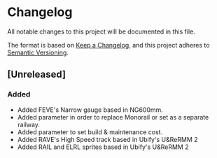 # Changelog

All notable changes to this project will be documented in this file.

The format is based on [Keep a Changelog](https://keepachangelog.com/en/1.0.0/),
and this project adheres to [Semantic Versioning](https://semver.org/spec/v2.0.0.html).

<!--
## [Unreleased]

### Added 
### Changed
### Fixed
-->
## [Unreleased]

### Added

- Added FEVE's Narrow gauge based in NG600mm. 
- Added parameter in order to replace Monorail or set as a separate railway.
- Added parameter to set build & maintenance cost.
- Added RAVE's High Speed track based in Ubify's U&ReRMM 2
- Added RAIL and ELRL sprites based in Ubify's U&ReRMM 2
